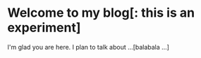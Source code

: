 # Welcome to my blog[: this is an experiment]

I'm glad you are here. I plan to talk about ...[balabala ...]

